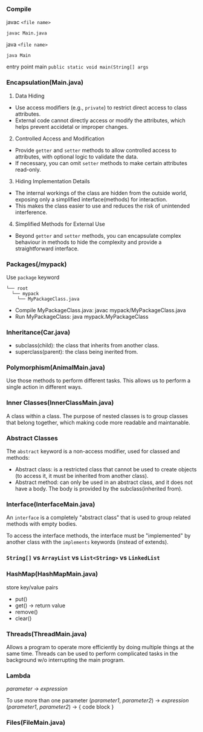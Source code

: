 ### Compile

javac `<file name>`

`javac Main.java`

java `<file name>`

`java Main`

entry point main
`public static void main(String[] args`

### Encapsulation(Main.java)

1. Data Hiding

- Use access modifiers (e.g., `private`) to restrict direct access to class attributes.
- External code cannot directly access or modify the attributes, which helps prevent accidetal or improper changes.

2. Controlled Access and Modification

- Provide `getter` and `setter` methods to allow controlled access to attributes, with optional logic to validate the data.
- If necessary, you can omit `setter` methods to make certain attributes read-only.

3. Hiding Implementation Details

- The internal workings of the class are hidden from the outside world, exposing only a simplified interface(methods) for interaction.
- This makes the class easier to use and reduces the risk of unintended interference.

4. Simplified Methods for External Use

- Beyond `getter` and `setter` methods, you can encapsulate complex behaviour in methods to hide the complexity and provide a straightforward interface.

### Packages(/mypack)

Use `package` keyword

```Note
└── root
  └── mypack
    └── MyPackageClass.java
```

- Compile MyPackageClass.java: javac mypack/MyPackageClass.java
- Run MyPackageClass: java mypack.MyPackageClass

### Inheritance(Car.java)

- subclass(child): the class that inherits from another class.
- superclass(parent): the class being inerited from.

### Polymorphism(AnimalMain.java)

Use those methods to perform different tasks. This allows us to perform a single action in different ways.

### Inner Classes(InnerClassMain.java)

A class within a class. The purpose of nested classes is to group classes that belong together, which making code more readable and maintanable.

### Abstract Classes

The `abstract` keyword is a non-access modifier, used for classed and methods:

- Abstract class: is a restricted class that cannot be used to create objects
  (to access it, it must be inherited from another class).
- Abstract method: can only be used in an abstract class, and it does not have a body.
  The body is provided by the subclass(inherited from).

### Interface(InterfaceMain.java)

An `interface` is a completely "abstract class" that is used to group related methods with empty bodies.

To access the interface methods, the interface must be "implemented" by another class with the `implements` keywords (instead of extends).

### `String[]` vs `ArrayList` vs `List<String>` vs `LinkedList`

### HashMap(HashMapMain.java)

store key/value pairs

- put()
- get() -> return value
- remove()
- clear()

### Threads(ThreadMain.java)

Allows a program to operate more efficiently by doing multiple things at the same time.
Threads can be used to perform complicated tasks in the background w/o interrupting the main program.

### Lambda

_parameter_ -> _expression_

To use more than one parameter
(_parameter1_, _parameter2_) -> _expression_
(_parameter1_, _parameter2_) -> { code block }

### Files(FileMain.java)
